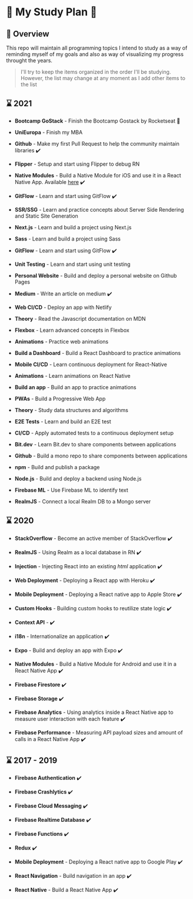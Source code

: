 # :book: My Study Plan :book:

## :mag_right: Overview

This repo will maintain all programming topics I intend to study as a way of reminding myself of my goals and also as way of visualizing my progress throught the years.

> I'll try to keep the items organized in the order I'll be studying. However, the list may change at any moment as I add other items to the list

## :hourglass: 2021

- **Bootcamp GoStack** - Finish the Bootcamp Gostack by Rocketseat
  :rocket:

- **UniEuropa** - Finish my MBA

- **Github** - Make my first Pull Request to help the community
  maintain libraries :heavy_check_mark:

- **Flipper** - Setup and start using Flipper to debug RN

- **Native Modules** - Build a Native Module for iOS and use it in
  a React Native App. Available <a href="https://github.com/SirKadogan/ios_module">here</a> :heavy_check_mark:

- **GitFlow** - Learn and start using GitFlow :heavy_check_mark:

- **SSR/SSG** - Learn and practice concepts about Server Side Rendering and Static Site Generation 

- **Next.js** - Learn and build a project using Next.js

- **Sass** - Learn and build a project using Sass

- **GitFlow** - Learn and start using GitFlow :heavy_check_mark:

- **Unit Testing** - Learn and start using unit testing

- **Personal Website** - Build and deploy a personal website on Github Pages

- **Medium** - Write an article on medium :heavy_check_mark:

- **Web CI/CD** - Deploy an app with Netlify

- **Theory** - Read the Javascript documentation on MDN

- **Flexbox** - Learn advanced concepts in Flexbox

- **Animations** - Practice web animations

- **Build a Dashboard** - Build a React Dashboard to practice
  animations

- **Mobile CI/CD** - Learn continuous deployment for React-Native

- **Animations** - Learn animations on React Native

- **Build an app** - Build an app to practice animations

- **PWAs** - Build a Progressive Web App

- **Theory** - Study data structures and algorithms

- **E2E Tests** - Learn and build an E2E test

- **CI/CD** - Apply automated tests to a continuous deployment setup

- **Bit.dev** - Learn Bit.dev to share components between
  applications

- **Github** - Build a mono repo to share components between
  applications

- **npm** - Build and publish a package

- **Node.js** - Build and deploy a backend using Node.js

- **Firebase ML** - Use Firebase ML to identify text

- **RealmJS** - Connect a local Realm DB to a Mongo server

## :hourglass: 2020

- **StackOverflow** - Become an active member of StackOverflow
  :heavy_check_mark:

- **RealmJS** - Using Realm as a local database in RN
  :heavy_check_mark:

- **Injection** - Injecting React into an existing _html_
  application :heavy_check_mark:

- **Web Deployment** - Deploying a React app with Heroku
  :heavy_check_mark:

- **Mobile Deployment** - Deploying a React native app to Apple
  Store :heavy_check_mark:

- **Custom Hooks** - Building custom hooks to reutilize state logic
  :heavy_check_mark:

- **Context API** - :heavy_check_mark:

- **i18n** - Internationalize an application :heavy_check_mark:

- **Expo** - Build and deploy an app with Expo :heavy_check_mark:

- **Native Modules** - Build a Native Module for Android and use it
  in a React Native App :heavy_check_mark:

- **Firebase Firestore** :heavy_check_mark:

- **Firebase Storage** :heavy_check_mark:

- **Firebase Analytics** - Using analytics inside a React Native
  app to measure user interaction with each feature
  :heavy_check_mark:

- **Firebase Performance** - Measuring API payload sizes and amount
  of calls in a React Native App :heavy_check_mark:

## :hourglass: 2017 - 2019

- **Firebase Authentication** :heavy_check_mark:

- **Firebase Crashlytics** :heavy_check_mark:

- **Firebase Cloud Messaging** :heavy_check_mark:

- **Firebase Realtime Database** :heavy_check_mark:

- **Firebase Functions** :heavy_check_mark:

- **Redux** :heavy_check_mark:

- **Mobile Deployment** - Deploying a React native app to Google
  Play :heavy_check_mark:

- **React Navigation** - Build navigation in an app
  :heavy_check_mark:

- **React Native** - Build a React Native App :heavy_check_mark:
